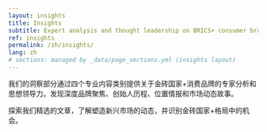 ```yaml
---
layout: insights
title: Insights
subtitle: Expert analysis and thought leadership on BRICS+ consumer brands
ref: insights
permalink: /zh/insights/
lang: zh
# sections: managed by _data/page_sections.yml (insights layout)
---
```


我们的洞察部分通过四个专业内容类别提供关于金砖国家+消费品牌的专家分析和思想领导力。发现深度品牌聚焦、创始人历程、位置情报和市场动态故事。

探索我们精选的文章，了解塑造新兴市场的动态，并识别金砖国家+格局中的机会。
